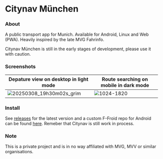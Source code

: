 # Citynav München


### About

A public transport app for Munich. Available for Android, Linux and Web (PWA). Heavily inspired by the late MVG Fahrinfo.

Citynav München is still in the early stages of development, please use it with caution.



### Screenshots

| Depature view on desktop in light mode | Route searching on mobile in dark mode |
|---|---|
| ![20250308_19h30m02s_grim](https://github.com/user-attachments/assets/53caf9bf-b410-4402-8ea7-fd467d94353d) | ![1024-1820](https://github.com/user-attachments/assets/bff105ba-abac-4114-9839-7eb8ae4bf854) |


### Install

See [releases](https://github.com/mfxbe/Citynav/releases) for the latest version and a custom F-Froid repo for Android can be found [here](https://dyndns.mfxbe.de/other/citynav/fdroid/repo/). Remeber that Citynav is still work in process.


### Note

This is a private project and is in no way affiliated with MVG, MVV or similar organisations.

